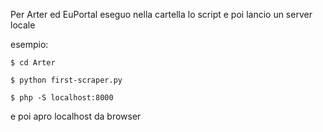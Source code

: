 Per Arter ed EuPortal eseguo nella cartella lo script e poi lancio un server locale

esempio:

```
$ cd Arter

$ python first-scraper.py

$ php -S localhost:8000
```

e poi apro localhost da browser
